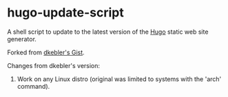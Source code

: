 # hugo-update-script
A shell script to update to the latest version of the [Hugo](https://gohugo.io/) static web site generator.

Forked from [dkebler's Gist](https://gist.github.com/dkebler/1188d098d62166fdc6065fb2658a71dd).

Changes from dkebler's version:

1. Work on any Linux distro (original was limited to systems with the 'arch' command).